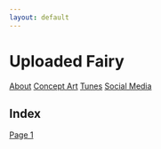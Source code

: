 ```yaml
---
layout: default
---
```

# Uploaded Fairy

[About]() [Concept Art]() [Tunes]() [Social Media]()

## Index

[Page 1](https://lwflouisa.github.io/uploadedfairyalt/page1.html)
